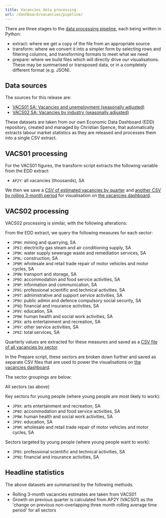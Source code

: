 ```yaml
---
title: Vacancies data processing
url: /dashboard/vacancies/pipeline/
---
```


There are three stages to the [data processing pipeline](https://github.com/infogr8/yff-data/tree/main/scripts/vacancies), each being written in Python:

* extract: where we get a copy of the file from an appropriate source
* transform: where we convert it into a simpler form by selecting rows and filtering columns, and transforming formats to meet what we need
* prepare: where we build files which will directly drive our visualisations. These may be summarised or transposed data, or in a completely different format (e.g. JSON).

## Data sources

The sources for this release are:

* [VACS01 SA: Vacancies and unemployment (seasonally adjusted)](https://www.ons.gov.uk/employmentandlabourmarket/peoplenotinwork/unemployment/datasets/vacanciesandunemploymentvacs01)
* [VACS02 SA: Vacancies by industry (seasonally adjusted)](https://www.ons.gov.uk/employmentandlabourmarket/peoplenotinwork/unemployment/datasets/vacanciesbyindustryvacs02)

These datasets are taken from our own Economic Data Dashboard (EDD) repository, created and managed by Christian Spence, that automatically extracts labour market statistics as they are released and processes them into a single CSV extract.

## VACS01 processing

For the VACS01 figures, the transform script extracts the following variable from the EDD extract:

* `AP2Y`: all vacancies (thousands), SA

We then we save a [CSV of estimated vacancies by quarter](https://github.com/infogr8/yff-data/blob/main/src/_data/sources/vacancies/quarterly_vacancies.csv) and [another CSV by rolling 3-month period](https://github.com/infogr8/yff-data/blob/main/src/_data/sources/vacancies/monthly_vacancies.csv) for visualisation on [the vacancies dashboard](https://data.youthfuturesfoundation.org/dashboard/vacancies/).

## VACS02 processing

VACS02 processing is similar, with the following alterations:

From the EDD extract, we query the following measures for each sector:

*   `JP9H`: mining and quarrying, SA 
*   `JP9J`: electricity gas steam and air conditioning supply, SA
*   `JP9K`: water supply sewerage waste and remediation services, SA
*   `JP9L`: construction, SA  
*   `JP9M`: wholesale and retail trade repair of motor vehicles and motor cycles, SA 
*   `JP9N`: transport and storage, SA  
*   `JP9O`: accommodation and food service activities, SA  
*   `JP9P`: information and communication, SA  
*   `JP9S`: professional scientific and technical activities, SA  
*   `JP9T`: administrative and support service activities, SA  
*   `JP9U`: public admin and defence compulsory social security, SA  
*   `JP9Q`: financial and insurance activities, SA  
*   `JP9V`: education, SA  
*   `JP9W`: human health and social work activities, SA  
*   `JP9X`: arts entertainment and recreation, SA  
*   `JP9Y`: other service activities, SA  
*   `JP9Z`: total services, SA  

Quarterly values are extracted for these measures and saved as a [CSV file of all vacancies by sector](https://github.com/infogr8/yff-data/blob/main/data/vacancies/vacancies_by_sector.csv).  

In the Prepare script, these sectors are broken down further and saved as separate CSV files that are used to power the visualisations on [the vacancies dashboard](https://data.youthfuturesfoundation.org/dashboard/vacancies/). 

The sector groupings are below:

All sectors (as above)

Key sectors for young people (where young people are most likely to work): 

*   `JP9X`: arts entertainment and recreation, SA  
*   `JP9O`: accommodation and food service activities, SA  
*   `JP9W`: human health and social work activities, SA 
*   `JP9V`: education, SA  
*   `JP9M`: wholesale and retail trade repair of motor vehicles and motor cycles, SA 

Sectors targeted by young people (where young people want to work): 

*   `JP9S`: professional scientific and technical activities, SA  
*   `JP9Q`: financial and insurance activities, SA  

## Headline statistics 

The above datasets are summarised by the following methods. 

* Rolling 3-month vacancies estimates are taken from VACS01 
* Growth on previous quarter is calculated from AP2Y (VACS01) as the 'change on previous non-overlapping three month rolling average time period' for all sectors 



